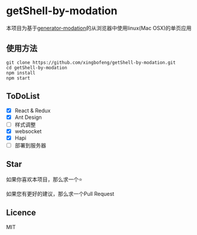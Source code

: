 # getShell-by-modation
本项目为基于[generator-modation](https://github.com/knownsec/generator-modation)的从浏览器中使用linux(Mac OSX)的单页应用

## 使用方法
```
git clone https://github.com/xingbofeng/getShell-by-modation.git
cd getShell-by-modation
npm install
npm start
```

## ToDoList
- [x] React & Redux
- [x] Ant Design
- [ ] 样式调整
- [x] websocket
- [x] Hapi
- [ ] 部署到服务器

## Star
如果你喜欢本项目，那么求一个:star:

如果您有更好的建议，那么求一个Pull Request
## Licence
MIT
